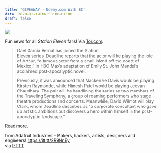 ```yaml
---
title: 'GIVEAWAY - Udemy.com With EC'
date: 2020-01-19T06:53:00+01:00
draft: false
---
```


![](https://cdn-blog.adafruit.com/uploads/2020/01/Gael_Garcia_Bernal_16393547145-600x400.jpg)

Fun news for all _Station Eleven_ fans! Via [Tor.com](https://www.tor.com/2020/01/14/gael-garcia-bernal-joins-cast-of-hbo-maxs-station-eleven-adaptation/#more-541383).

> Gael García Bernal has joined the Station Eleven series! Deadline reports that the actor will be playing the role of Arthur, “a famous actor from a small island off the coast of Mexico,” in HBO Max’s adaptation of Emily St. John Mandel’s acclaimed post-apocalyptic novel.
> 
> Previously, it was announced that Mackenzie Davis would be playing Kirsten Raymonde, while Himesh Patel would be playing Jeevan Chaudhary. The pair will be headlining the series as two members of the Traveling Symphony, a group of roaming performers who stage theatre productions and concerts. Meanwhile, David Wilmot will play Clark, whom Deadline describes as “a corporate consultant who gave up artistic ambitions but discovers a hero within himself in the post-apocalyptic landscape.”

[Read more.](https://www.tor.com/2020/01/14/gael-garcia-bernal-joins-cast-of-hbo-maxs-station-eleven-adaptation/#more-541383)

  
  
from Adafruit Industries – Makers, hackers, artists, designers and engineers! https://ift.tt/2R9NnEy  
via [IFTTT](https://ifttt.com/?ref=da&site=blogger)